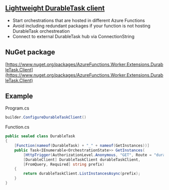 ## [Lightweight DurableTask client](src/AzureFunctions.Worker.Extensions.DurableTask.Client/readme.md)
- Start orchestrations that are hosted in different Azure Functions
- Avoid including redundant packages if your function is not hosting DurableTask orchestreation
- Connect to external DurableTask hub via ConnectionString

## NuGet package
[https://www.nuget.org/packages/AzureFunctions.Worker.Extensions.DurableTask.Client](https://www.nuget.org/packages/AzureFunctions.Worker.Extensions.DurableTask.Client)

## Example

Program.cs
```csharp
builder.ConfigureDurableTaskClient()
```

Function.cs
```csharp
public sealed class DurableTask
{
    [Function(nameof(DurableTask) + "_" + nameof(GetInstances))]
    public Task<IEnumerable<OrchestrationState>> GetInstances(
        [HttpTrigger(AuthorizationLevel.Anonymous, "GET", Route = "durable-task/instances")] HttpRequest request,
        [DurableClient] DurableTaskClient durableTaskClient,
        [FromQuery, Required] string prefix)
    {
        return durableTaskClient.ListInstancesAsync(prefix);
    }
}
```